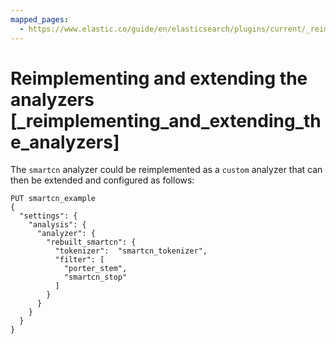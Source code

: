 ```yaml
---
mapped_pages:
  - https://www.elastic.co/guide/en/elasticsearch/plugins/current/_reimplementing_and_extending_the_analyzers.html
---
```


# Reimplementing and extending the analyzers [_reimplementing_and_extending_the_analyzers]

The `smartcn` analyzer could be reimplemented as a `custom` analyzer that can then be extended and configured as follows:

```console
PUT smartcn_example
{
  "settings": {
    "analysis": {
      "analyzer": {
        "rebuilt_smartcn": {
          "tokenizer":  "smartcn_tokenizer",
          "filter": [
            "porter_stem",
            "smartcn_stop"
          ]
        }
      }
    }
  }
}
```

